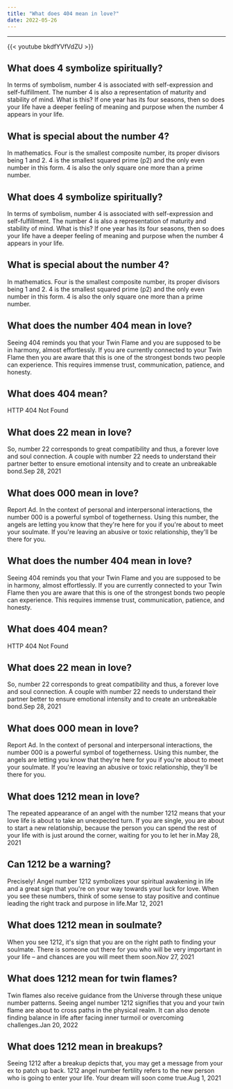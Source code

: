 ```yaml
---
title: "What does 404 mean in love?"
date: 2022-05-26
---
```


---
{{< youtube bkdfYVfVdZU >}}
## What does 4 symbolize spiritually?
In terms of symbolism, number 4 is associated with self-expression and self-fulfillment. The number 4 is also a representation of maturity and stability of mind. What is this? If one year has its four seasons, then so does your life have a deeper feeling of meaning and purpose when the number 4 appears in your life.

## What is special about the number 4?
In mathematics. Four is the smallest composite number, its proper divisors being 1 and 2. 4 is the smallest squared prime (p2) and the only even number in this form. 4 is also the only square one more than a prime number.

## What does 4 symbolize spiritually?
In terms of symbolism, number 4 is associated with self-expression and self-fulfillment. The number 4 is also a representation of maturity and stability of mind. What is this? If one year has its four seasons, then so does your life have a deeper feeling of meaning and purpose when the number 4 appears in your life.

## What is special about the number 4?
In mathematics. Four is the smallest composite number, its proper divisors being 1 and 2. 4 is the smallest squared prime (p2) and the only even number in this form. 4 is also the only square one more than a prime number.

## What does the number 404 mean in love?
Seeing 404 reminds you that your Twin Flame and you are supposed to be in harmony, almost effortlessly. If you are currently connected to your Twin Flame then you are aware that this is one of the strongest bonds two people can experience. This requires immense trust, communication, patience, and honesty.

## What does 404 mean?
HTTP 404 Not Found

## What does 22 mean in love?
So, number 22 corresponds to great compatibility and thus, a forever love and soul connection. A couple with number 22 needs to understand their partner better to ensure emotional intensity and to create an unbreakable bond.Sep 28, 2021

## What does 000 mean in love?
Report Ad. In the context of personal and interpersonal interactions, the number 000 is a powerful symbol of togetherness. Using this number, the angels are letting you know that they're here for you if you're about to meet your soulmate. If you're leaving an abusive or toxic relationship, they'll be there for you.

## What does the number 404 mean in love?
Seeing 404 reminds you that your Twin Flame and you are supposed to be in harmony, almost effortlessly. If you are currently connected to your Twin Flame then you are aware that this is one of the strongest bonds two people can experience. This requires immense trust, communication, patience, and honesty.

## What does 404 mean?
HTTP 404 Not Found

## What does 22 mean in love?
So, number 22 corresponds to great compatibility and thus, a forever love and soul connection. A couple with number 22 needs to understand their partner better to ensure emotional intensity and to create an unbreakable bond.Sep 28, 2021

## What does 000 mean in love?
Report Ad. In the context of personal and interpersonal interactions, the number 000 is a powerful symbol of togetherness. Using this number, the angels are letting you know that they're here for you if you're about to meet your soulmate. If you're leaving an abusive or toxic relationship, they'll be there for you.

## What does 1212 mean in love?
The repeated appearance of an angel with the number 1212 means that your love life is about to take an unexpected turn. If you are single, you are about to start a new relationship, because the person you can spend the rest of your life with is just around the corner, waiting for you to let her in.May 28, 2021

## Can 1212 be a warning?
Precisely! Angel number 1212 symbolizes your spiritual awakening in life and a great sign that you're on your way towards your luck for love. When you see these numbers, think of some sense to stay positive and continue leading the right track and purpose in life.Mar 12, 2021

## What does 1212 mean in soulmate?
When you see 1212, it's sign that you are on the right path to finding your soulmate. There is someone out there for you who will be very important in your life – and chances are you will meet them soon.Nov 27, 2021

## What does 1212 mean for twin flames?
Twin flames also receive guidance from the Universe through these unique number patterns. Seeing angel number 1212 signifies that you and your twin flame are about to cross paths in the physical realm. It can also denote finding balance in life after facing inner turmoil or overcoming challenges.Jan 20, 2022

## What does 1212 mean in breakups?
Seeing 1212 after a breakup depicts that, you may get a message from your ex to patch up back. 1212 angel number fertility refers to the new person who is going to enter your life. Your dream will soon come true.Aug 1, 2021

